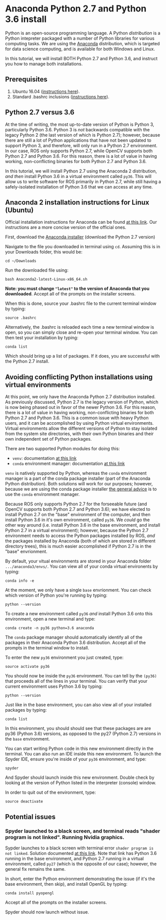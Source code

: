 # Anaconda Python 2.7 and Python 3.6 install
Python is an open-source programming language.  A Python *distribution* is a Python intepreter packaged with a number of Python libraries for various computing tasks.  We are using the [Anaconda](https://www.anaconda.com/) distribution, which is targeted for data science computing, and is available for both Windows and Linux.  

In this tutorial, we will install BOTH Python 2.7 and Python 3.6, and instruct you how to manage both installations.  

## Prerequisites
   1. Ubuntu 16.04 ([instructions here](https://github.com/riplaboratory/Kanaloa/tree/master/SoftwareInstallation/Ubuntu)).
   2. Standard .bashrc inclusions ([instructions here](https://github.com/riplaboratory/Kanaloa/tree/master/SoftwareInstallation/.bashrc_inclusions)).
   
## Python 2.7 versus 3.6
At the time of writing, the most up-to-date version of Python is Python 3, particularly Python 3.6.  Python 3 is *not* backwards compatible with the legacy Python 2 (the last version of which is Python 2.7); however, because there are still a lot of Python applications that have not been updated to support Python 3, and therefore, will only run in a Python 2.7 environment.  In our case, ROS only supports Python 2.7, while OpenCV supports both Python 2.7 and Python 3.6.  For this reason, there is a lot of value in having working, non-conflicting binaries for both Python 2.7 and Python 3.6.

In this tutorial, we will install Python 2.7 using the Anaconda 2 distribution, *and then* install Python 3.6 in a virtual environment called `py36`.  This will allow us to write software for ROS primarily in Python 2.7, while still having a safely-isolated installation of Python 3.6 that we can access at any time.  

## Anaconda 2 installation instructions for Linux (Ubuntu)
Official installation instructions for Anaconda can be found [at this link](https://docs.anaconda.com/anaconda/install/linux).  Our instructions are a more concise version of the official ones.

First, download the [Anaconda installer](https://www.anaconda.com/download/#linux) (download the Python 2.7 version)
 
Navigate to the file you downloaded in terminal using `cd`.  Assuming this is in your Downloads folder, this would be:

```
cd ~/Downloads
```

Run the downloaded file using:

```
bash Anaconda2-latest-Linux-x86_64.sh
```

__Note: you must change `"latest"` to the version of Anaconda that you downloaded__.  Accept all of the prompts on the installer screens.

When this is done, source your .bashrc file to the current terminal window by typing:

```
source .bashrc
```
Alternatively, the .bashrc is reloaded each time a new terminal window is open, so you can simply close and re-open your terminal window.  You can then test your installation by typing:

```
conda list
```

Which should bring up a list of packages.  If it does, you are successful with the Python 2.7 install. 

## Avoiding conflicting Python installations using virtual environments
At this point, we only have the Anaconda Python 2.7 distribution installed.  As previously discussed, Python 2.7 is the legacy version of Python, which is now being phased out in favor of the newer Python 3.6.  For this reason, there is a lot of value in having working, non-conflicting binaries for both Python 2.7 and Python 3.6.  This is a common issue with heavy Python users, and it can be accomplished by using Python virtual environments.  Virtual environments allow the different versions of Python to stay isolated from the system site directories, with their own Python binaries and their own independent set of Python packages.  

There are two supported Python modules for doing this:
   - `venv`: documentation [at this link](https://docs.python.org/3/library/venv.html#module-venv)
   - `conda` environment manager: documentation [at this link](https://conda.io/docs/user-guide/tasks/manage-environments.html)

`venv` is natively supported by Python, whereas the `conda` environment manager is a part of the conda package installer (part of the Anaconda Python distribution).  Both solutions will work for our purposes; however, because we are using the conda package installer [the general advice](https://stackoverflow.com/questions/34398676/does-conda-replace-the-need-for-virtualenv) is to use the `conda` environment manager.

Because ROS only supports Python 2.7 for the forseeable future (and OpenCV supports both Python 2.7 and Python 3.6); we have elected to install Python 2.7 on the "base" environment of the computer, and then install Python 3.6 in it's own environment, called `py36`.  We *could* go the other way around (i.e. install Python 3.6 in the base environment, and install Python 2.7 in a virtual environment); however, because the Python 2.7 environment needs to access the Python packages installed by ROS, *and* the packages installed by Anaconda (both of which are stored in different directory trees), this is much easier accomplished if Python 2.7 is in the "base" envrionment.  

By default, your vitual environments are stored in your Anaconda folder `.../anaconda3/envs/`.  You can view all of your conda virtual environents by typing:

```
conda info -e
```

At the moment, we only have a single `base` envrionment.  You can check which version of Python you're running by typing:

```
python --version
```

To create a new environment called `py36` *and* install Python 3.6 onto this environment, open a new terminal and type: 

```
conda create -n py36 python=3.6 anaconda
```

The `conda` package manager should automatically identify all of the packages in their Anaconda Python 3.6 distribution.  Accept all of the prompts in the terminal window to install.  

To enter the new `py36` environment you just created, type:

```
source activate py36
```

You should now be inside the `py36` environment.  You can tell by the `(py36)` that proceeds all of the lines in your terminal.  You can verify that your current environment uses Python 3.6 by typing:

```
python --version
```

Just like in the base environment, you can also view all of your installed packages by typing:
   
```
conda list
```

In this environment, you should should see that these packages are are py36 (Python 3.6) versions, as opposed to the py27 (Python 2.7) versions in the `base` environment.  

You can start writing Python code in this new environment directly in the terminal.  You can also run an IDE inside this new environment.  To launch the Spyder IDE, ensure you're inside of your `py36` environment, and type:
   
```
spyder
```

And Spyder should launch inside this new environment.  Double check by looking at the version of Python listed in the interpreter (console) window. 
   
In order to quit out of the environment, type:
   
```
source deactivate
```

## Potential issues

### Spyder launched to a black screen, and terminal reads "shader program is not linked".  Running Nvidia graphics.  
Sypder launches to a black screen with terminal error `shader program is not linked`.  Solution documented [at this link](https://github.com/spyder-ide/spyder/issues/3226#issuecomment-394060919).  Note that link has Python 3.6 running in the base environment, and Python 2.7 running in a virtual environment, called `py27` (which is the opposite of our case); however, the general fix remains the same.

In short, enter the Python environment demonstrating the issue (if it's the base environment, then skip), and install OpenGL by typing:

```
conda install pyopengl
```

Accept all of the prompts on the installer screens.

Spyder should now launch without issue.  
